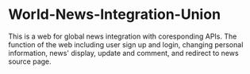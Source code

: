 # World-News-Integration-Union
This is a web for global news integration with coresponding APIs. The function of the web including user sign up and login, changing personal information, news' display, update and comment, and redirect to news source page.
